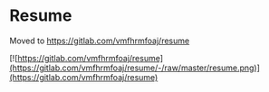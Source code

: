 # Resume
Moved to https://gitlab.com/vmfhrmfoaj/resume

[![https://gitlab.com/vmfhrmfoaj/resume](https://gitlab.com/vmfhrmfoaj/resume/-/raw/master/resume.png)](https://gitlab.com/vmfhrmfoaj/resume)
